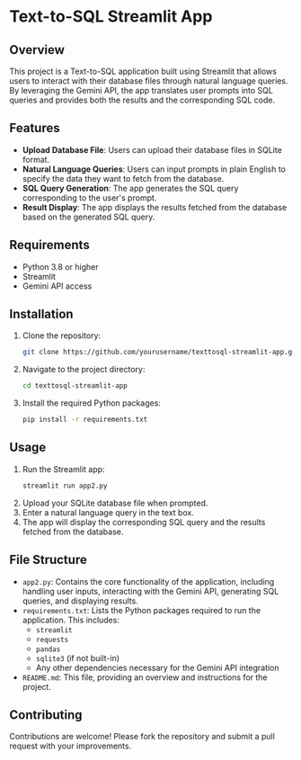 # Text-to-SQL Streamlit App

## Overview
This project is a Text-to-SQL application built using Streamlit that allows users to interact with their database files through natural language queries. By leveraging the Gemini API, the app translates user prompts into SQL queries and provides both the results and the corresponding SQL code.

## Features
- **Upload Database File**: Users can upload their database files in SQLite format.
- **Natural Language Queries**: Users can input prompts in plain English to specify the data they want to fetch from the database.
- **SQL Query Generation**: The app generates the SQL query corresponding to the user's prompt.
- **Result Display**: The app displays the results fetched from the database based on the generated SQL query.

## Requirements
- Python 3.8 or higher
- Streamlit
- Gemini API access

## Installation

1. Clone the repository:
    ```bash
    git clone https://github.com/yourusername/texttosql-streamlit-app.git
    ```
2. Navigate to the project directory:
    ```bash
    cd texttosql-streamlit-app
    ```
3. Install the required Python packages:
    ```bash
    pip install -r requirements.txt
    ```

## Usage

1. Run the Streamlit app:
    ```bash
    streamlit run app2.py
    ```
2. Upload your SQLite database file when prompted.
3. Enter a natural language query in the text box.
4. The app will display the corresponding SQL query and the results fetched from the database.

## File Structure

- `app2.py`: Contains the core functionality of the application, including handling user inputs, interacting with the Gemini API, generating SQL queries, and displaying results.
- `requirements.txt`: Lists the Python packages required to run the application. This includes:
  - `streamlit`
  - `requests`
  - `pandas`
  - `sqlite3` (if not built-in)
  - Any other dependencies necessary for the Gemini API integration
- `README.md`: This file, providing an overview and instructions for the project.

## Contributing

Contributions are welcome! Please fork the repository and submit a pull request with your improvements.




